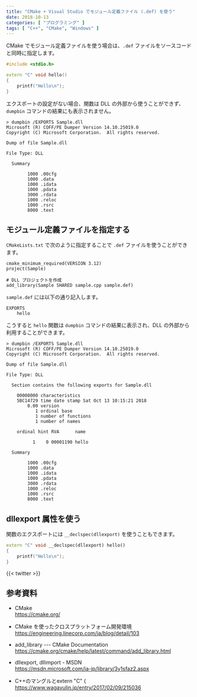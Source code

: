 ```yaml
---
title: "CMake + Visual Studio でモジュール定義ファイル (.def) を使う"
date: 2018-10-13
categories: [ "プログラミング" ]
tags: [ "C++", "CMake", "Windows" ]
---
```

CMake でモジュール定義ファイルを使う場合は、`.def` ファイルをソースコードと同時に指定します。

```cpp
#include <stdio.h>

extern "C" void hello()
{
    printf("Hello\n");
}
```

エクスポートの設定がない場合、関数は DLL の外部から使うことができず、`dumpbin` コマンドの結果にも表示されません。

```plaintext
> dumpbin /EXPORTS Sample.dll
Microsoft (R) COFF/PE Dumper Version 14.10.25019.0
Copyright (C) Microsoft Corporation.  All rights reserved.

Dump of file Sample.dll

File Type: DLL

  Summary

        1000 .00cfg
        1000 .data
        1000 .idata
        1000 .pdata
        3000 .rdata
        1000 .reloc
        1000 .rsrc
        8000 .text
```

## モジュール定義ファイルを指定する

`CMakeLists.txt` で次のように指定することで `.def` ファイルを使うことができます。

```plaintext
cmake_minimum_required(VERSION 3.12)
project(Sample)

# DLL プロジェクトを作成
add_library(Sample SHARED sample.cpp sample.def)
```

`sample.def` には以下の通り記入します。

```plaintext
EXPORTS
    hello
```

こうすると `hello` 関数は `dumpbin` コマンドの結果に表示され、DLL の外部から利用することができます。

```plaintext
> dumpbin /EXPORTS Sample.dll
Microsoft (R) COFF/PE Dumper Version 14.10.25019.0
Copyright (C) Microsoft Corporation.  All rights reserved.

Dump of file Sample.dll

File Type: DLL

  Section contains the following exports for Sample.dll

    00000000 characteristics
    5BC14729 time date stamp Sat Oct 13 10:15:21 2018
        0.00 version
           1 ordinal base
           1 number of functions
           1 number of names

    ordinal hint RVA      name

          1    0 00001190 hello

  Summary

        1000 .00cfg
        1000 .data
        1000 .idata
        1000 .pdata
        3000 .rdata
        1000 .reloc
        1000 .rsrc
        8000 .text
```

## dllexport 属性を使う

関数のエクスポートには `__declspec(dllexport)` を使うこともできます。

```cpp
extern "C" void __declspec(dllexport) hello()
{
    printf("Hello\n");
}
```

{{< twitter >}}

## 参考資料
- CMake<br />
  <span style="word-break: break-all;">
  https://cmake.org/
  </span>

- CMake を使ったクロスプラットフォーム開発環境<br />
  <span style="word-break: break-all;">
  https://engineering.linecorp.com/ja/blog/detail/103
  </span>

- add_library --- CMake Documentation<br />
  <span style="word-break: break-all;">
  https://cmake.org/cmake/help/latest/command/add_library.html
  </span>

- dllexport, dllimport - MSDN<br />
  <span style="word-break: break-all;">
  https://msdn.microsoft.com/ja-jp/library/3y1sfaz2.aspx
  </span>

- C++のマングルとextern "C" &#123;<br />
  <span style="word-break: break-all;">
  https://www.wagavulin.jp/entry/2017/02/09/215036
  </span>
